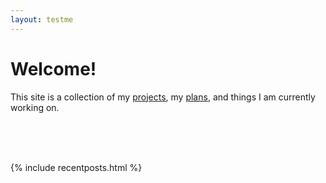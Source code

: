 ```yaml
---
layout: testme
---
```


# Welcome!

This site is a collection of my [projects](./projects.html), my [plans](about.md), and things I am currently working on.

<br>

<br>

<br>

{% include recentposts.html %}

